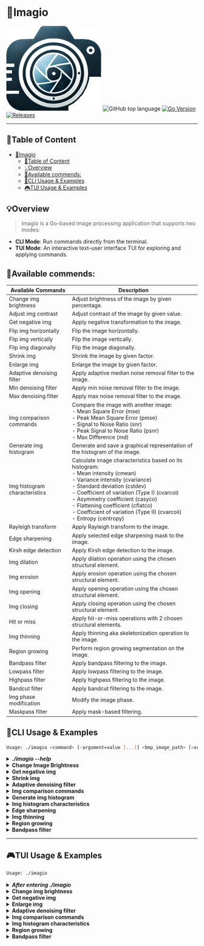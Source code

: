 # 📸Imagio

<a href="https://github.com/Oskarowski/imagio-image-processing-app"><img src="./assets/imagio_logo.webp" width="250" alt="Imagio Logo"></a>
![GitHub top language](https://img.shields.io/github/languages/top/Oskarowski/imagio-image-processing-app) [![Go Version](https://img.shields.io/badge/Go-1.23-blue)](https://go.dev/doc/install) [![Releases](https://img.shields.io/badge/Releases-blue)](https://github.com/Oskarowski/imagio-image-processing-app/releases)

---

## 📝Table of Content

- [📸Imagio](#imagio)
  - [📝Table of Content](#table-of-content)
  - [💡Overview](#overview)
  - [📜Available commends:](#available-commends)
  - [🔹CLI Usage \& Examples](#cli-usage--examples)
  - [🎮TUI Usage \& Examples](#tui-usage--examples)

## 💡Overview

> Imagio is a Go-based image processing application that supports two modes:

-   **CLI Mode**: Run commands directly from the terminal.
-   **TUI Mode**: An interactive text–user interface TUI for exploring and applying commands.

## 📜Available commends:

| Available Commands            | Description                                                                                                                                                                                                                                                                                                                                                                    |
| ----------------------------- | ------------------------------------------------------------------------------------------------------------------------------------------------------------------------------------------------------------------------------------------------------------------------------------------------------------------------------------------------------------------------------ |
| Change img brightness         | Adjust brightness of the image by given percentage.                                                                                                                                                                                                                                                                                                                            |
| Adjust img contrast           | Adjust contrast of the image by given value.                                                                                                                                                                                                                                                                                                                                   |
| Get negative img              | Apply negative transformation to the image.                                                                                                                                                                                                                                                                                                                                    |
| Flip img horizontally         | Flip the image horizontally.                                                                                                                                                                                                                                                                                                                                                   |
| Flip img vertically           | Flip the image vertically.                                                                                                                                                                                                                                                                                                                                                     |
| Flip img diagonally           | Flip the image diagonally.                                                                                                                                                                                                                                                                                                                                                     |
| Shrink img                    | Shrink the image by given factor.                                                                                                                                                                                                                                                                                                                                              |
| Enlarge img                   | Enlarge the image by given factor.                                                                                                                                                                                                                                                                                                                                             |
| Adaptive denoising filter     | Apply adaptive median noise removal filter to the image.                                                                                                                                                                                                                                                                                                                       |
| Min denoising filter          | Apply min noise removal filter to the image.                                                                                                                                                                                                                                                                                                                                   |
| Max denoising filter          | Apply max noise removal filter to the image.                                                                                                                                                                                                                                                                                                                                   |
| Img comparison commands       | Compare the image with another image: <br> - Mean Square Error (mse) <br> - Peak Mean Square Error (pmse) <br> - Signal to Noise Ratio (snr) <br> - Peak Signal to Noise Ratio (psnr) <br> - Max Difference (md)                                                                                                                                                               |
| Generate img histogram        | Generate and save a graphical representation of the histogram of the image.                                                                                                                                                                                                                                                                                                    |
| Img histogram characteristics | Calculate image characteristics based on its histogram: <br> - Mean intensity (cmean) <br> - Variance intensity (cvariance) <br> - Standard deviation (cstdev) <br> - Coefficient of variation (Type I) (cvarcoi) <br> - Asymmetry coefficient (casyco) <br> - Flattening coefficient (cflatco) <br> - Coefficient of variation (Type II) (cvarcoii) <br> - Entropy (centropy) |
| Rayleigh transform            | Apply Rayleigh transform to the image.                                                                                                                                                                                                                                                                                                                                         |
| Edge sharpening               | Apply selected edge sharpening mask to the image.                                                                                                                                                                                                                                                                                                                              |
| Kirsh edge detection          | Apply Kirsh edge detection to the image.                                                                                                                                                                                                                                                                                                                                       |
| Img dilation                  | Apply dilation operation using the chosen structural element.                                                                                                                                                                                                                                                                                                                  |
| Img erosion                   | Apply erosion operation using the chosen structural element.                                                                                                                                                                                                                                                                                                                   |
| Img opening                   | Apply opening operation using the chosen structural element.                                                                                                                                                                                                                                                                                                                   |
| Img closing                   | Apply closing operation using the chosen structural element.                                                                                                                                                                                                                                                                                                                   |
| Hit or miss                   | Apply hit-or-miss operations with 2 chosen structural elements.                                                                                                                                                                                                                                                                                                                |
| Img thinning                  | Apply thinning aka skeletonization operation to the image.                                                                                                                                                                                                                                                                                                                     |
| Region growing                | Perform region growing segmentation on the image.                                                                                                                                                                                                                                                                                                                              |
| Bandpass filter               | Apply bandpass filtering to the image.                                                                                                                                                                                                                                                                                                                                         |
| Lowpass filter                | Apply lowpass filtering to the image.                                                                                                                                                                                                                                                                                                                                          |
| Highpass filter               | Apply highpass filtering to the image.                                                                                                                                                                                                                                                                                                                                         |
| Bandcut filter                | Apply bandcut filtering to the image.                                                                                                                                                                                                                                                                                                                                          |
| Img phase modification        | Modify the image phase.                                                                                                                                                                                                                                                                                                                                                        |
| Maskpass filter               | Apply mask-based filtering.                                                                                                                                                                                                                                                                                                                                                    |

## 🔹CLI Usage & Examples

```bash
Usage: ./imagio <command> [-argument=value [...]] <bmp_image_path> [<second_image_path>]
```

<details>

<summary><strong><i>./imagio --help</i></strong></summary>

```text
Available commands:
 --brightness -value=50 <bmp_image_path>
   Description: Adjust brightness of the image.
   Arguments:
    -value=(int): Brightness percentage adjustment value.

 --contrast -value=25 <bmp_image_path>
   Description: Adjust contrast of the image.
   Arguments:
    -value=(int): Contrast adjustment value (-255 to 255).

 --negative <bmp_image_path>
   Description: Create a negative of the image.

 --hflip <bmp_image_path>
   Description: Flip the image horizontally.

 --vflip <bmp_image_path>
   Description: Flip the image vertically.

 --dflip <bmp_image_path>
   Description: Flip the image diagonally.

 --shrink -value=2 <bmp_image_path>
   Description: Shrink the image by a factor.
   Arguments:
    -value=(int): Shrink factor.

 --enlarge -value=2 <bmp_image_path>
   Description: Enlarge the image by a factor.
   Arguments:
    -value=(int): Enlarge factor.

 --adaptive <bmp_image_path>
   Description: Apply adaptive median noise removal filter to the image.
   Arguments:
    -min=(int): Minimal size of window size for filter defaults, to 3.
    -max=(int): Maximal size of window size for filter defaults, to 7.

 --min -value=3 <bmp_image_path>
   Description: Apply min noise removal filter.
   Arguments:
    -value=(int): Window size.

 --max -value=3 <bmp_image_path>
   Description: Apply max noise removal filter.
   Arguments:
    -value=(int): Window size.

 --mse <comparison_image_path> <bmp_image_path>
   Description: Calculate Mean Square Error with a comparison image.

 --pmse <comparison_image_path> <bmp_image_path>
   Description: Calculate Peak Mean Square Error with a comparison image.

 --snr <comparison_image_path> <bmp_image_path>
   Description: Calculate Signal to Noise Ratio with a comparison image.

 --psnr <comparison_image_path> <bmp_image_path>
   Description: Calculate Peak Signal to Noise Ratio with a comparison image.

 --md <comparison_image_path> <bmp_image_path>
   Description: Calculate Max Difference with a comparison image.

 --histogram <bmp_image_path>
   Description: Generate and save a graphical representation of the histogram of the image.

 --hrayleigh -min=0 -max=255 -alpha="0.2" <bmp_image_path>
   Description: Apply Rayleigh transformation to the image.
   Arguments:
    -min=(int): Minimum value in the range [0, 255].
    -max=(int): Maximum value in the range [0, 255], must be greater than min.
    -alpha=(float): Alpha value for transformation. Note: Quote float values (e.g., -alpha="0.5").

 --cmean <bmp_image_path>
   Description: Calculate the mean intensity from the histogram of the image.

 --cvariance <bmp_image_path>
   Description: Calculate the variance intensity from the histogram of the image.

 --cstdev <bmp_image_path>
   Description: Calculate the standard deviation from the histogram of the image.

 --cvarcoi <bmp_image_path>
   Description: Calculate the coefficient of variation (type I) from the histogram.

 --casyco <bmp_image_path>
   Description: Calculate the asymmetry coefficient from the histogram.

 --cflatco <bmp_image_path>
   Description: Calculate the flattening coefficient from the histogram.

 --cvarcoii <bmp_image_path>
   Description: Calculate the coefficient of variation (type II) from the histogram.

 --centropy <bmp_image_path>
   Description: Calculate the entropy from the histogram of the image.

 --sedgesharp -mask="edge1" <bmp_image_path>
   Description: Apply edge sharpening with the specified mask.
   Arguments:
    -mask=(string): The name of the mask to use.

 --okirsf <bmp_image_path>
   Description: Apply Kirsch edge detection to the image.

 --dilation -se=<structuring_element> <bmp_image_path>
   Description: Apply dilation operation using the specified structuring element.
   Arguments:
    -se=(string): Name of SE based on structure_elements.json.

 --erosion -se=<structuring_element> <bmp_image_path>
   Description: Apply erosion operation using the specified structuring element.
   Arguments:
    -se=(string): Name of SE based on structure_elements.json.

 --opening -se=<structuring_element> <bmp_image_path>
   Description: Apply opening operation using the specified structuring element.
   Arguments:
    -se=(string): Name of SE based on structure_elements.json.

 --closing -se=<structuring_element> <bmp_image_path>
   Description: Apply closing operation using the specified structuring element.
   Arguments:
    -se=(string): Name of SE based on structure_elements.json.

 --hmt -se1=<foreground_se> -se2=<background_se> <bmp_image_path>
   Description: Perform hit-or-miss transformation using foreground and background structuring elements.
   Arguments:
    -se1=(string): Path to or inline definition of the foreground structuring element.
    -se2=(string): Path to or inline definition of the background structuring element.

 --thinning <bmp_image_path>
   Description: Apply thinning operation to the image.

 --region-grow -seeds=<seeds> -metric=<metric> -threshold=<value> <bmp_image_path>
   Description: Perform region growing segmentation on the image.
   Arguments:
    -seeds=(string): List of seed points as [x,y][x,y][x,y].
    -metric=(int): Distance metric ('0 - Euclidean', '1 - Manhattan', '2 - Chebyshev').
    -threshold=(double): Similarity threshold for region growing.

 --bandpass -low=15 -high=50 -spectrum=1 <bmp_image_path>
   Description: Apply bandpass filtering to the image.
   Arguments:
    -low=(int): Lower cutoff frequency.
    -high=(int): Upper cutoff frequency.
    -spectrum=(int): Include spectrum in output (0 or 1).

 --lowpass -cutoff=15 -spectrum=1 <bmp_image_path>
   Description: Apply lowpass filtering to the image.
   Arguments:
    -cutoff=(int): Cutoff frequency.
    -spectrum=(int): Include spectrum in output (0 or 1).

 --highpass -cutoff=25 -spectrum=1 <bmp_image_path>
   Description: Apply highpass filtering to the image.
   Arguments:
    -cutoff=(int): Cutoff frequency.
    -spectrum=(int): Include spectrum in output (0 or 1).

 --bandcut -low=25 -high=70 -spectrum=1 <bmp_image_path>
   Description: Apply bandcut filtering to the image.
   Arguments:
    -low=(int): Lower cutoff frequency.
    -high=(int): Upper cutoff frequency.
    -spectrum=(int): Include spectrum in output (0 or 1).

 --phasemod -k=123 -l=123 <bmp_image_path>
   Description: Modify the image phase.
   Arguments:
    -k=(int): Phase modulation parameter k.
    -l=(int): Phase modulation parameter l.

 --maskpass -spectrum=0 -mask="F5mask1.bmp" <bmp_image_path>
   Description: Apply mask-based filtering using a specified mask.
   Arguments:
    -spectrum=(int): Include spectrum in output (0 or 1).
    -mask=(string): Name of the mask image (relative to orthogonal_transforms/masks).

 --help
   Description: Show this help message.
```

</details>

<details>
  <summary><strong>Change Image Brightness</strong></summary>

Console input:

```bash
./imagio --brightness -value=-50 .\imgs\lenac.bmp
```

Console output:

```bash
Image saved successfully as: lenac_altered_brightness.bmp
Execution Report:
Command: brightness
Description: Brightness adjusted by -50
Duration: 12.9026ms

Total operation time: 12.9026ms
```

| Original              | Altered                                                 |
| --------------------- | ------------------------------------------------------- |
| ![](./imgs/lenac.bmp) | ![](./assets/cli/examples/lenac_altered_brightness.bmp) |

Console input:

```bash
./imagio --brightness -value=50 .\imgs\lenac.bmp
```

Console output:

```bash
Image saved successfully as: lenac_altered_brightness.bmp
Execution Report:
Command: brightness
Description: Brightness adjusted by 50
Duration: 12.4392ms

Total operation time: 12.4392ms
```

| Original              | Altered                                                    |
| --------------------- | ---------------------------------------------------------- |
| ![](./imgs/lenac.bmp) | ![](./assets/cli/examples/lenac_altered_50_brightness.bmp) |

</details>

<details>
<summary><strong>Get negative img</strong></summary>

Console input:

```bash
./imagio --negative .\imgs\lenac.bmp
```

Console output:

```bash
Image saved successfully as: lenac_negative.bmp
Execution Report:
Command: negative
Description: Negative image created
Duration: 11.0808ms

Total operation time: 11.0808ms
```

| Original              | Altered                                       |
| --------------------- | --------------------------------------------- |
| ![](./imgs/lenac.bmp) | ![](./assets/cli/examples/lenac_negative.bmp) |

</details>

<details>
<summary><strong>Shrink img</strong></summary>

Console input:

```bash
./imagio --shrink -value=4 .\imgs\lenac.bmp
```

Console output:

```bash
Image saved successfully as: lenac_shrunk_by_4x.bmp
Execution Report:
Command: shrink
Description: Image shrunk by a factor of 4
Duration: 0s

Total operation time: 0s
```

| Original              | Altered                                           |
| --------------------- | ------------------------------------------------- |
| ![](./imgs/lenac.bmp) | ![](./assets/cli/examples/lenac_shrunk_by_4x.bmp) |

</details>

<details>
<summary><strong>Adaptive denoising filter</strong></summary>

Console input:

```bash
./imagio --adaptive -min=5 -max=7 .\imgs\impulse_noise\lena_impulse3.bmp
```

Console output:

```bash
Image saved successfully as: lena_impulse3_adaptive_median_filter.bmp
Execution Report:
Command: adaptive
Description: Adaptive median filter applied
Duration: 1.0786711s

Total operation time: 1.0786711s
```

| Original                                    | Altered                                                             |
| ------------------------------------------- | ------------------------------------------------------------------- |
| ![](./imgs/impulse_noise/lena_impulse3.bmp) | ![](./assets/cli/examples/lena_impulse3_adaptive_median_filter.bmp) |

</details>

<details>
<summary><strong>Img comparison commands</strong></summary>

Console input:

```bash
./imagio --mse --pmse --snr --psnr --md .\imgs\lenag.bmp .\output\lena_impulse3_adaptive_median_filter.bmp
```

Console output:

```bash
Execution Report:
Command: mse
Description: Mean Square Error calculated
Result: MSE: 8.242210
Duration: 6.9975ms

Command: pmse
Description: Peak Mean Square Error calculated
Result: PMSE: 0.000148
Duration: 13.6692ms

Command: snr
Description: Signal to Noise Ratio calculated
Result: SNR: 33.285188
Duration: 25.5451ms

Command: psnr
Description: Peak Signal to Noise Ratio calculated
Result: PSNR: 38.297803
Duration: 14.6041ms

Command: md
Description: Max Difference calculated
Result: Max Difference: 203
Duration: 6.8289ms

Total operation time: 67.6448ms
```

</details>

<details>
<summary><strong>Generate img histogram</strong></summary>

Console input:

```bash
./imagio --histogram .\imgs\lenac.bmp
```

Console output:

```bash
Image saved successfully as: lenac_histogram.bmp
Execution Report:
Command: histogram
Description: Computed Graphical Representation of Histogram
Duration: 11.8931ms

Total operation time: 11.8931ms
```

| Source                | Result                                         |
| --------------------- | ---------------------------------------------- |
| ![](./imgs/lenac.bmp) | ![](./assets/cli/examples/lenac_histogram.bmp) |

</details>

<details>
<summary><strong>Img histogram characteristics</strong></summary>

Console input:

```bash
./imagio --cmean --cvariance --cstdev --cvarcoi --casyco --cflatco --cvarcoii --centropy .\imgs\lenag.bmp
```

Console output:

```bash
Execution Report:
Command: cmean
Description: Calculated Mean intensity for lenag_histogram.bmp
Result: Mean: 123.623981
Duration: 5.7521ms

Command: cvariance
Description: Calculated Variance intensity for lenag_histogram.bmp
Result: Variance: 2298.556826
Duration: 4.8798ms

Command: cstdev
Description: Calculated Standard Deviation for lenag_histogram.bmp
Result: Standard Deviation: 47.943267
Duration: 5.0413ms

Command: cvarcoi
Description: Calculated Variation Coefficient I for lenag_histogram.bmp
Result: Variation Coefficient I: 0.387815
Duration: 5.4409ms

Command: casyco
Description: Calculated Asymmetry Coefficient for lenag_histogram.bmp
Result: Asymmetry Coefficient: -0.085942
Duration: 4.0027ms

Command: cflatco
Description: Calculated Flattening Coefficient for lenag_histogram.bmp
Result: Flattening Coefficient: -0.841599
Duration: 7.2003ms

Command: cvarcoii
Description: Calculated Variation Coefficient II for lenag_histogram.bmp
Result: Variation Coefficient II: 0.006280
Duration: 2.6453ms

Command: centropy
Description: Calculated Information Source Entropy for lenag_histogram.bmp
Result: Information Source Entropy: 7.448825
Duration: 6.8301ms

Total operation time: 41.7925ms
```

</details>

<details>
<summary><strong>Edge sharpening</strong></summary>

Console input:

```bash
./imagio --sedgesharp -mask="edge2" .\imgs\lenag.bmp
```

Console output:

```bash
Image saved successfully as: lenag_sharpened_edges_edge2.bmp
Execution Report:
Command: sedgesharp
Description:
Duration: 33.7506ms

Total operation time: 33.7506ms
```

| Source                | Result                                                     |
| --------------------- | ---------------------------------------------------------- |
| ![](./imgs/lenag.bmp) | ![](./assets/cli/examples/lenag_sharpened_edges_edge2.bmp) |

</details>

<details>
<summary><strong>Img thinning</strong></summary>

Console input:

```bash
./imagio --thinning .\imgs\boatbw.bmp
```

Console output:

```bash
Image saved successfully as: boatbw_thinned_se_xii_series_applied.bmp
Execution Report:
Command: thinning
Description:
Duration: 3.5059098s

Total operation time: 3.5059098s
```

| Source                 | Result                                                              |
| ---------------------- | ------------------------------------------------------------------- |
| ![](./imgs/boatbw.bmp) | ![](./assets/cli/examples/boatbw_thinned_se_xii_series_applied.bmp) |

</details>

<details>
<summary><strong>Region growing</strong></summary>
Console input:

```bash
./imagio --region-grow -seeds="[250,350][160,160][340,205][345,55][185,61]" -metric=2 -threshold=35 .\imgs\mandrilc.bmp
```

Console output:

```bash
Image saved successfully as: mandrilc_region_growing_threshold_35_method_2.bmp
Execution Report:
Command: region-grow
Description:
Duration: 27.9623ms

Total operation time: 27.9623ms
```

| Source                   | Result                                                                       |
| ------------------------ | ---------------------------------------------------------------------------- |
| ![](./imgs/mandrilc.bmp) | ![](./assets/cli/examples/mandrilc_region_growing_threshold_35_method_2.bmp) |

</details>

<details>
<summary><strong>Bandpass filter</strong></summary>
Console input:

```bash
./imagio --bandpass -low=10 -high=50 -spectrum=1 .\imgs\boat.bmp
```

Console output:

```bash
Image saved successfully as: boat_magnitude_spectrum.bmp
Image saved successfully as: boat_bandpass_filtered_magnitude_spectrum_f_10_t_50.bmp
Image saved successfully as: boat_bandpass_f_10_t_50.bmp
Execution Report:
Command: bandpass
Description:
Duration: 250.7403ms

Total operation time: 250.7403ms
```

| Source               | Result                                                 |
| -------------------- | ------------------------------------------------------ |
| ![](./imgs/boat.bmp) | ![](./assets/cli/examples/boat_bandpass_f_10_t_50.bmp) |

| Spectrum                                               | Filtered Spectrum                                                                  |
| ------------------------------------------------------ | ---------------------------------------------------------------------------------- |
| ![](./assets/cli/examples/boat_magnitude_spectrum.bmp) | ![](./assets/cli/examples/boat_bandpass_filtered_magnitude_spectrum_f_10_t_50.bmp) |

</details>

---

## 🎮TUI Usage & Examples

```bash
Usage: ./imagio
```

<details>
  <summary><strong><i>After entering ./imagio</i></strong></summary>

  <img src="./assets/tui/examples_rendered/tui_preview.gif" width="100%" alt="TUI preview GIF">
</details>

<details>
  <summary><strong>Change img brightness</strong></summary>
  <img src="./assets/tui/examples_rendered/change_img_brightness.gif" width="100%" alt="Change img brightness GIF">
</details>

<details>
  <summary><strong>Get negative img</strong></summary>
  <img src="./assets/tui/examples_rendered/get_negative_img.gif" width="100%" alt="GIF">
</details>

<details>
  <summary><strong>Enlarge img</strong></summary>
  <img src="./assets/tui/examples_rendered/enlarge_img.gif" width="100%" alt="GIF">
</details>

<details>
  <summary><strong>Adaptive denoising filter</strong></summary>
  <img src="./assets/tui/examples_rendered/adaptive_denoising_filter.gif" width="100%" alt="GIF">
</details>

<details>
  <summary><strong>Img comparison commands</strong></summary>
    <img src="./assets/tui/examples_rendered/Img_comparison_commands.gif" width="100%" alt="GIF">
</details>

<details>
  <summary><strong>Img histogram characteristics</strong></summary>
  <img src="./assets/tui/examples_rendered/Img_histogram_characteristics.gif" width="100%" alt="GIF">
</details>

<details>
  <summary><strong>Region growing</strong></summary>
  <img src="./assets/tui/examples_rendered/region_growing.gif" width="100%" alt="GIF">
</details>

<details>
  <summary><strong>Bandpass filter</strong></summary>
  <img src="./assets/tui/examples_rendered/bandpass_filter.gif" width="100%" alt="GIF">
</details>
